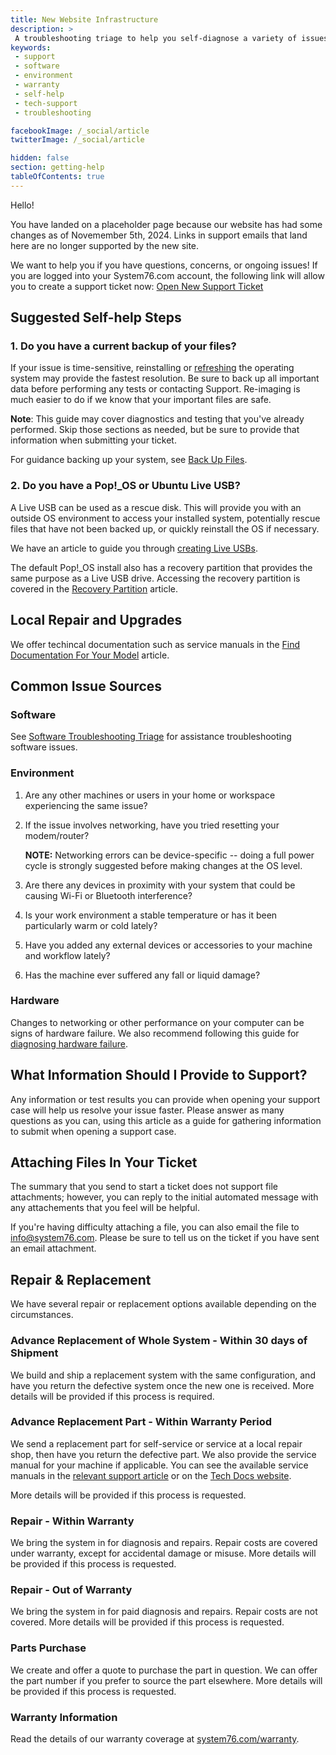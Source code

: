 ```yaml
---
title: New Website Infrastructure
description: >
 A troubleshooting triage to help you self-diagnose a variety of issues.
keywords:
 - support
 - software
 - environment
 - warranty
 - self-help
 - tech-support
 - troubleshooting

facebookImage: /_social/article
twitterImage: /_social/article

hidden: false
section: getting-help
tableOfContents: true
---
```


Hello!

You have landed on a placeholder page because our website has had some changes as of Novemember 5th, 2024. Links in support emails that land here are no longer supported by the new site.

We want to help you if you have questions, concerns, or ongoing issues! If you are logged into your System76.com account, the following link will allow you to create a support ticket now: [Open New Support Ticket](https://system76.com/contact/support)

## Suggested Self-help Steps

### 1. Do you have a current backup of your files?

If your issue is time-sensitive, reinstalling or [refreshing](/articles/pop-recovery#refresh-install) the operating system may provide the fastest resolution. Be sure to back up all important data before performing any tests or contacting Support. Re-imaging is much easier to do if we know that your important files are safe.

**Note**: This guide may cover diagnostics and testing that you've already performed. Skip those sections as needed, but be sure to provide that information when submitting your ticket.

For guidance backing up your system, see [Back Up Files](/articles/backup-files).

### 2. Do you have a Pop!\_OS or Ubuntu Live USB?

A Live USB can be used as a rescue disk. This will provide you with an outside OS environment to access your installed system, potentially rescue files that have not been backed up, or quickly reinstall the OS if necessary.

We have an article to guide you through [creating Live USBs](/articles/live-disk).

The default Pop!\_OS install also has a recovery partition that provides the same purpose as a Live USB drive. Accessing the recovery partition is covered in the [Recovery Partition](/articles/pop-recovery) article.

## Local Repair and Upgrades

We offer techincal documentation such as service manuals in the [Find Documentation For Your Model](/articles/guides) article.

## Common Issue Sources

### Software

See [Software Troubleshooting Triage](/articles/software-triage) for assistance troubleshooting software issues.

### Environment

1. Are any other machines or users in your home or workspace experiencing the same issue?
2. If the issue involves networking, have you tried resetting your modem/router?

   **NOTE:** Networking errors can be device-specific -- doing a full power cycle is strongly suggested before making changes at the OS level.

3. Are there any devices in proximity with your system that could be causing Wi-Fi or Bluetooth interference?
4. Is your work environment a stable temperature or has it been particularly warm or cold lately?
5. Have you added any external devices or accessories to your machine and workflow lately?
6. Has the machine ever suffered any fall or liquid damage?

### Hardware

Changes to networking or other performance on your computer can be signs of hardware failure. We also recommend following this guide for [diagnosing hardware failure](/articles/hardware-failure).

## What Information Should I Provide to Support?

Any information or test results you can provide when opening your support case will help us resolve your issue faster. Please answer as many questions as you can, using this article as a guide for gathering information to submit when opening a support case.

## Attaching Files In Your Ticket

The summary that you send to start a ticket does not support file attachments; however, you can reply to the initial automated message with any attachements that you feel will be helpful.

If you're having difficulty attaching a file, you can also email the file to info@system76.com. Please be sure to tell us on the ticket if you have sent an email attachment.

## Repair & Replacement

We have several repair or replacement options available depending on the circumstances.

### Advance Replacement of Whole System - Within 30 days of Shipment

We build and ship a replacement system with the same configuration, and have you return the defective system once the new one is received. More details will be provided if this process is required.

### Advance Replacement Part - Within Warranty Period

We send a replacement part for self-service or service at a local repair shop, then have you return the defective part. We also provide the service manual for your machine if applicable. You can see the available service manuals in the [relevant support article](/articles/guides) or on the [Tech Docs website](https://tech-docs.system76.com/).

More details will be provided if this process is requested.

### Repair - Within Warranty

We bring the system in for diagnosis and repairs. Repair costs are covered under warranty, except for accidental damage or misuse. More details will be provided if this process is requested.

### Repair - Out of Warranty

We bring the system in for paid diagnosis and repairs. Repair costs are not covered. More details will be provided if this process is requested.

### Parts Purchase

We create and offer a quote to purchase the part in question. We can offer the part number if you prefer to source the part elsewhere. More details will be provided if this process is requested.

### Warranty Information

Read the details of our warranty coverage at [system76.com/warranty](https://system76.com/warranty).
